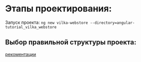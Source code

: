 
# Этапы проектирования:
  Запуск проекта: `ng new vilka-webstore --directory=angular-tutorial_vilka_webstore`
  
## Выбор правильной структуры проекта:
  [рекоментации](http://coldfox.ru/article/5b943fe69476b92c8b5fc274/%D0%9A%D0%B0%D0%BA-%D0%BE%D0%BF%D1%80%D0%B5%D0%B4%D0%B5%D0%BB%D0%B8%D1%82%D1%8C-%D0%B2%D1%8B%D1%81%D0%BE%D0%BA%D0%BE-%D0%BC%D0%B0%D1%81%D1%88%D1%82%D0%B0%D0%B1%D0%B8%D1%80%D1%83%D0%B5%D0%BC%D1%83%D1%8E-%D1%81%D1%82%D1%80%D1%83%D0%BA%D1%82%D1%83%D1%80%D1%83-%D0%BF%D0%B0%D0%BF%D0%BE%D0%BA-%D0%B4%D0%BB%D1%8F-%D0%B2%D0%B0%D1%88%D0%B5%D0%B3%D0%BE-Angular-%D0%BF%D1%80%D0%BE%D0%B5%D0%BA%D1%82%D0%B0)
    
